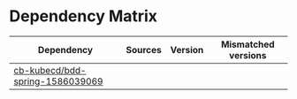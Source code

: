 # Dependency Matrix

Dependency | Sources | Version | Mismatched versions
---------- | ------- | ------- | -------------------
[cb-kubecd/bdd-spring-1586039069](https://github.com/cb-kubecd/bdd-spring-1586039069.git) |  | []() | 
